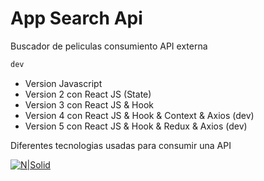 # App Search Api
Buscador de peliculas consumiento API externa
```sh
dev
```

  - Version Javascript
  - Version 2 con React JS (State)
  - Version 3 con React JS & Hook
  - Version 4 con React JS & Hook & Context & Axios (dev)
  - Version 5 con React JS & Hook & Redux & Axios (dev)


Diferentes tecnologias usadas para consumir una API

[![N|Solid](https://i.imgur.com/atYwIp6.png)](https://#.com/)